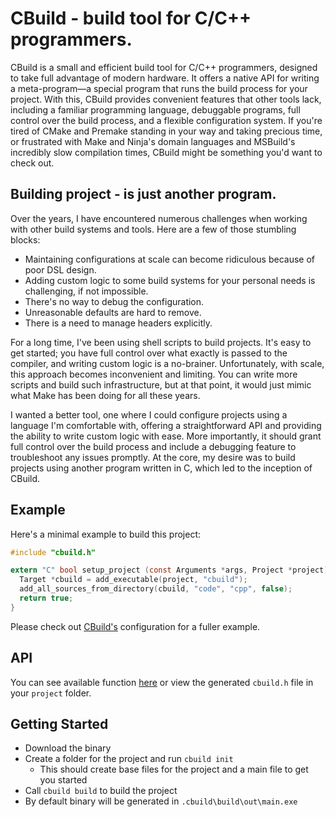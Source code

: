 # CBuild - build tool for C/C++ programmers.

CBuild is a small and efficient build tool for C/C++ programmers, designed to take full advantage of modern hardware. It offers a native API for writing a meta-program—a special program that runs the build process for your project. With this, CBuild provides convenient features that other tools lack, including a familiar programming language, debuggable programs, full control over the build process, and a flexible configuration system. If you're tired of CMake and Premake standing in your way and taking precious time, or frustrated with Make and Ninja's domain languages and MSBuild's incredibly slow compilation times, CBuild might be something you'd want to check out.

## Building project - is just another program.

Over the years, I have encountered numerous challenges when working with other build systems and tools. Here are a few of those stumbling blocks:

- Maintaining configurations at scale can become ridiculous because of poor DSL design.
- Adding custom logic to some build systems for your personal needs is challenging, if not impossible.
- There's no way to debug the configuration.
- Unreasonable defaults are hard to remove.
- There is a need to manage headers explicitly.

For a long time, I've been using shell scripts to build projects. It's easy to get started; you have full control over what exactly is passed to the compiler, and writing custom logic is a no-brainer. Unfortunately, with scale, this approach becomes inconvenient and limiting. You can write more scripts and build such infrastructure, but at that point, it would just mimic what Make has been doing for all these years.

I wanted a better tool, one where I could configure projects using a language I'm comfortable with, offering a straightforward API and providing the ability to write custom logic with ease. More importantly, it should grant full control over the build process and include a debugging feature to troubleshoot any issues promptly. At the core, my desire was to build projects using another program written in C, which led to the inception of CBuild.

## Example

Here's a minimal example to build this project:

```c
#include "cbuild.h"

extern "C" bool setup_project (const Arguments *args, Project *project) {
  Target *cbuild = add_executable(project, "cbuild");
  add_all_sources_from_directory(cbuild, "code", "cpp", false);
  return true;
}
```

Please check out [CBuild's](./project/build.cpp) configuration for a fuller example.

## API

You can see available function [here](./code/cbuild_api_template) or view the generated `cbuild.h` file in your `project` folder.

## Getting Started

- Download the binary
- Create a folder for the project and run `cbuild init`
  - This should create base files for the project and a main file to get you started
- Call `cbuild build` to build the project
- By default binary will be generated in `.cbuild\build\out\main.exe`
